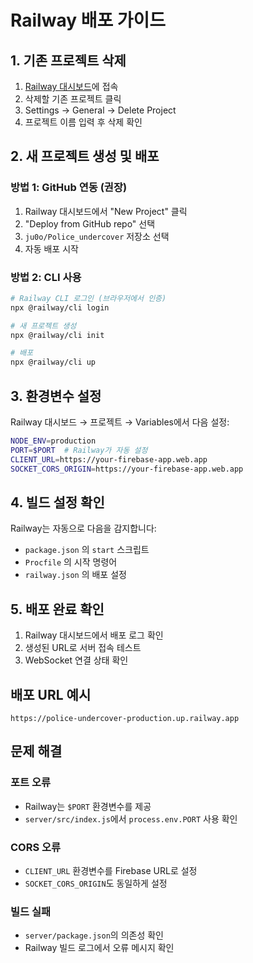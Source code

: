 # Railway 배포 가이드

## 1. 기존 프로젝트 삭제

1. [Railway 대시보드](https://railway.app/dashboard)에 접속
2. 삭제할 기존 프로젝트 클릭
3. Settings → General → Delete Project
4. 프로젝트 이름 입력 후 삭제 확인

## 2. 새 프로젝트 생성 및 배포

### 방법 1: GitHub 연동 (권장)
1. Railway 대시보드에서 "New Project" 클릭
2. "Deploy from GitHub repo" 선택
3. `ju0o/Police_undercover` 저장소 선택
4. 자동 배포 시작

### 방법 2: CLI 사용
```bash
# Railway CLI 로그인 (브라우저에서 인증)
npx @railway/cli login

# 새 프로젝트 생성
npx @railway/cli init

# 배포
npx @railway/cli up
```

## 3. 환경변수 설정

Railway 대시보드 → 프로젝트 → Variables에서 다음 설정:

```bash
NODE_ENV=production
PORT=$PORT  # Railway가 자동 설정
CLIENT_URL=https://your-firebase-app.web.app
SOCKET_CORS_ORIGIN=https://your-firebase-app.web.app
```

## 4. 빌드 설정 확인

Railway는 자동으로 다음을 감지합니다:
- `package.json` 의 `start` 스크립트
- `Procfile` 의 시작 명령어
- `railway.json` 의 배포 설정

## 5. 배포 완료 확인

1. Railway 대시보드에서 배포 로그 확인
2. 생성된 URL로 서버 접속 테스트
3. WebSocket 연결 상태 확인

## 배포 URL 예시
```
https://police-undercover-production.up.railway.app
```

## 문제 해결

### 포트 오류
- Railway는 `$PORT` 환경변수를 제공
- `server/src/index.js`에서 `process.env.PORT` 사용 확인

### CORS 오류
- `CLIENT_URL` 환경변수를 Firebase URL로 설정
- `SOCKET_CORS_ORIGIN`도 동일하게 설정

### 빌드 실패
- `server/package.json`의 의존성 확인
- Railway 빌드 로그에서 오류 메시지 확인